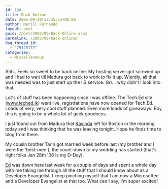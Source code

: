 ```yaml
---
id: 168
title: Back Online
date: 2005-09-20T17:35:53+00:00
author: Merill Fernando
layout: post
guid: /post/2005/09/Back-Online.aspx
permalink: /2005/09/back-online/
dsq_thread_id:
  - "79125177"
categories:
  - Miscellaneous
---
```


<p>Ahh.. Feels so sweet to be back online. My hosting server got screwed up and 
I had to wait till Madura got back to work to fix it up. Wierdly, all that was 
needed was to just start up the IIS service. Grr... why didn't I look into 
that.</p>
<p>Lot's of stuff has been happening since I was offline. The Tech.Ed site (<a href="http://www.teched.lk">www.teched.lk</a>) went live, registrations have now 
opened for Tech.Ed. Loads of very, very cool stuff planned. Even more loads of 
giveaways. Boy, this is going to be a whole lot of geek goodness.</p>
<p>I just found out from Madura that <a href="http://kavinda.net/">Kavinda</a> 
left for Boston in the morning today and I was thinking that he was leaving 
tonight. Hope he finds time to blog from there.</p>
<p>My cousin brother Tarin got married week before last (my brother and I were 
the 'best-men'), the count-down to my wedding has started (that's right folks 
Jan 28th '06 is my D-Day).</p>
<p><a href="http://www.microsoft.com/asia/developer/team3.asp">Ed</a> was down 
here last week for a couple of days&nbsp;and spent a whole day with me taking me 
through all the stuff that I should know about as a Developer Evangelist. I keep 
pinching myself that I am now a Microsoftee and a Developer Evangelist at that 
too. What can I say, I'm super excited!</p>